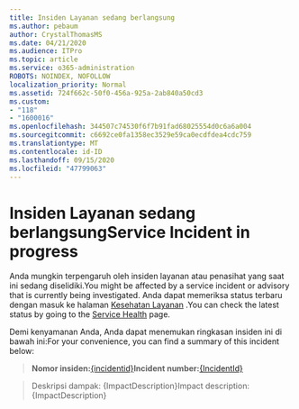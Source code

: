 ```yaml
---
title: Insiden Layanan sedang berlangsung
ms.author: pebaum
author: CrystalThomasMS
ms.date: 04/21/2020
ms.audience: ITPro
ms.topic: article
ms.service: o365-administration
ROBOTS: NOINDEX, NOFOLLOW
localization_priority: Normal
ms.assetid: 724f662c-50f0-456a-925a-2ab840a50cd3
ms.custom:
- "118"
- "1600016"
ms.openlocfilehash: 344507c74530f6f7b91fad68025554d0c6a6a004
ms.sourcegitcommit: c6692ce0fa1358ec3529e59ca0ecdfdea4cdc759
ms.translationtype: MT
ms.contentlocale: id-ID
ms.lasthandoff: 09/15/2020
ms.locfileid: "47799063"
---
```

# <a name="service-incident-in-progress"></a><span data-ttu-id="2ab45-102">Insiden Layanan sedang berlangsung</span><span class="sxs-lookup"><span data-stu-id="2ab45-102">Service Incident in progress</span></span>

<span data-ttu-id="2ab45-103">Anda mungkin terpengaruh oleh insiden layanan atau penasihat yang saat ini sedang diselidiki.</span><span class="sxs-lookup"><span data-stu-id="2ab45-103">You might be affected by a service incident or advisory that is currently being investigated.</span></span> <span data-ttu-id="2ab45-104">Anda dapat memeriksa status terbaru dengan masuk ke halaman [Kesehatan Layanan](https://admin.microsoft.com/adminportal/home#/servicehealth) .</span><span class="sxs-lookup"><span data-stu-id="2ab45-104">You can check the latest status by going to the [Service Health](https://admin.microsoft.com/adminportal/home#/servicehealth) page.</span></span>
  
<span data-ttu-id="2ab45-105">Demi kenyamanan Anda, Anda dapat menemukan ringkasan insiden ini di bawah ini:</span><span class="sxs-lookup"><span data-stu-id="2ab45-105">For your convenience, you can find a summary of this incident below:</span></span>
  
> <span data-ttu-id="2ab45-106">**Nomor insiden:**[{incidentid}](https://admin.microsoft.com/adminportal/home#/servicehealth)</span><span class="sxs-lookup"><span data-stu-id="2ab45-106">**Incident number:**[{IncidentId}](https://admin.microsoft.com/adminportal/home#/servicehealth)</span></span>

> <span data-ttu-id="2ab45-107">Deskripsi dampak: {ImpactDescription}</span><span class="sxs-lookup"><span data-stu-id="2ab45-107">Impact description: {ImpactDescription}</span></span>
